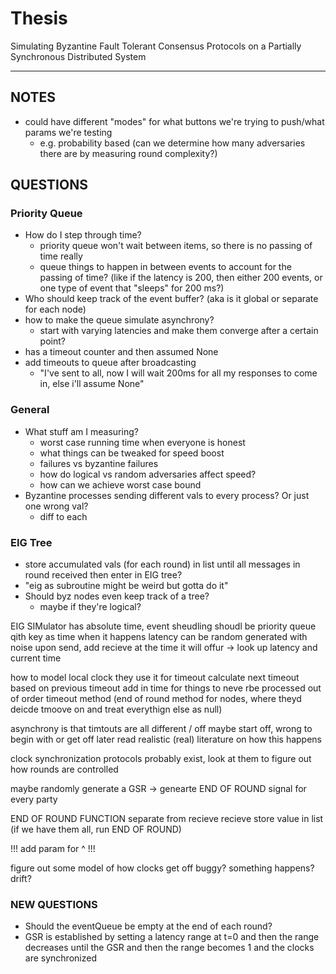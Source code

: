# Thesis
Simulating Byzantine Fault Tolerant Consensus Protocols on a Partially Synchronous Distributed System 

______

NOTES 
---
* could have different "modes" for what buttons we're trying to push/what params we're testing
    - e.g. probability based (can we determine how many adversaries there are by measuring round complexity?)


QUESTIONS
---
### Priority Queue 
* How do I step through time?
    - priority queue won't wait between items, so there is no passing of time really
    - queue things to happen in between events to account for the passing of time? (like if the latency is 200, then either 200 events, or one type of event that "sleeps" for 200 ms?)
* Who should keep track of the event buffer? (aka is it global or separate for each node)
* how to make the queue simulate asynchrony?
    - start with varying latencies and make them converge after a certain point?
* has a timeout counter and then assumed None
* add timeouts to queue after broadcasting
    - "I've sent to all, now I will wait 200ms for all my responses to come in, else i'll assume None"


### General
* What stuff am I measuring?
    - worst case running time when everyone is honest
    - what things can be tweaked for speed boost
    - failures vs byzantine failures
    - how do logical vs random adversaries affect speed?
    - how can we achieve worst case bound
* Byzantine processes sending different vals to every process? Or just one wrong val?
    - diff to each 


### EIG Tree
* store accumulated vals (for each round) in list until all messages in round received then enter in EIG tree?
* "eig as subroutine might be weird but gotta do it"
* Should byz nodes even keep track of a tree?
    - maybe if they're logical?



EIG SIMulator has absolute time, event sheudling shoudl be priority queue qith key as time when it happens 
latency can be random generated with noise 
upon send, add recieve at the time it will offur -> look up latency and current time 

how to model local clock
    they use it for timeout 
    calculate next timeout based on previous timeout
    add in time for things to neve rbe processed out of order
    timeout method (end of round method for nodes, where theyd deicde tmoove on and treat everythign else as null)
    
asynchrony is that timtouts are all different / off
    maybe start off, wrong to begin with
    or get off later 
read realistic (real) literature on how this happens 

clock synchronization protocols probably exist, look at them to figure out how rounds are controlled 

maybe randomly generate a GSR -> genearte END OF ROUND signal for every party 

END OF ROUND FUNCTION separate from recieve
recieve store value in list (if we have them all, run END OF ROUND)
    
!!! add param for ^ !!!
    
figure out some model of how clocks get off 
     buggy?
     something happens?
     drift?
     
     
     
### NEW QUESTIONS
* Should the eventQueue be empty at the end of each round?
* GSR is established by setting a latency range at t=0 and then the range decreases until the GSR and then the range becomes 1 and the clocks are synchronized 